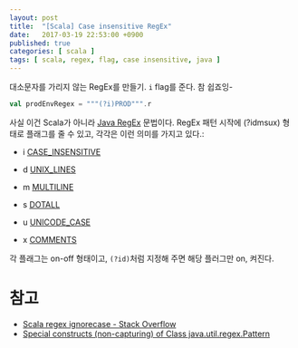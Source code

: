```yaml
---
layout: post
title:  "[Scala] Case insensitive RegEx"
date:   2017-03-19 22:53:00 +0900
published: true
categories: [ scala ]
tags: [ scala, regex, flag, case insensitive, java ]
---
```


대소문자를 가리지 않는 RegEx를 만들기. `i` flag를 준다. 참 쉽죠잉-

```scala
val prodEnvRegex = """(?i)PROD""".r
```

사실 이건 Scala가 아니라 [Java RegEx](http://docs.oracle.com/javase/6/docs/api/java/util/regex/Pattern.html#special) 문법이다. RegEx 패턴 시작에 (?idmsux) 형태로 플래그를 줄 수 있고, 각각은 이런 의미를 가지고 있다.:

- i [CASE_INSENSITIVE](http://docs.oracle.com/javase/6/docs/api/java/util/regex/Pattern.html#CASE_INSENSITIVE)

- d [UNIX_LINES](http://docs.oracle.com/javase/6/docs/api/java/util/regex/Pattern.html#UNIX_LINES)

- m [MULTILINE](http://docs.oracle.com/javase/6/docs/api/java/util/regex/Pattern.html#MULTILINE)

- s [DOTALL](http://docs.oracle.com/javase/6/docs/api/java/util/regex/Pattern.html#DOTALL)

- u [UNICODE_CASE](http://docs.oracle.com/javase/6/docs/api/java/util/regex/Pattern.html#UNICODE_CASE)

- x [COMMENTS](http://docs.oracle.com/javase/6/docs/api/java/util/regex/Pattern.html#COMMENTS)

각 플래그는 on-off 형태이고, `(?id)`처럼 지정해 주면 해당 플러그만 on, 켜진다.

# 참고

- [Scala regex ignorecase - Stack Overflow](http://stackoverflow.com/questions/17930774/scala-regex-ignorecase)
- [Special constructs (non-capturing) of Class java.util.regex.Pattern](http://docs.oracle.com/javase/6/docs/api/java/util/regex/Pattern.html#special)
